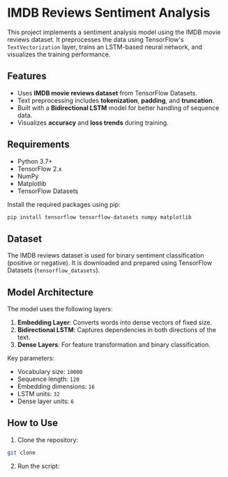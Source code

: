 # IMDB Reviews Sentiment Analysis

This project implements a sentiment analysis model using the IMDB movie reviews dataset. It preprocesses the data using TensorFlow's `TextVectorization` layer, trains an LSTM-based neural network, and visualizes the training performance.

## Features
- Uses **IMDB movie reviews dataset** from TensorFlow Datasets.
- Text preprocessing includes **tokenization**, **padding**, and **truncation**.
- Built with a **Bidirectional LSTM** model for better handling of sequence data.
- Visualizes **accuracy** and **loss trends** during training.

## Requirements

- Python 3.7+
- TensorFlow 2.x
- NumPy
- Matplotlib
- TensorFlow Datasets

Install the required packages using pip:

```bash
pip install tensorflow tensorflow-datasets numpy matplotlib
```
## Dataset
The IMDB reviews dataset is used for binary sentiment classification (positive or negative). It is downloaded and prepared using TensorFlow Datasets (`tensorflow_datasets`).

## Model Architecture
The model uses the following layers:
1. **Embedding Layer**: Converts words into dense vectors of fixed size.
2. **Bidirectional LSTM**: Captures dependencies in both directions of the text.
3. **Dense Layers**: For feature transformation and binary classification.

Key parameters:
- Vocabulary size: `10000`
- Sequence length: `120`
- Embedding dimensions: `16`
- LSTM units: `32`
- Dense layer units: `6`

## How to Use
1. Clone the repository:

```bash
git clone 
```
2. Run the script:
```bash
 
```
